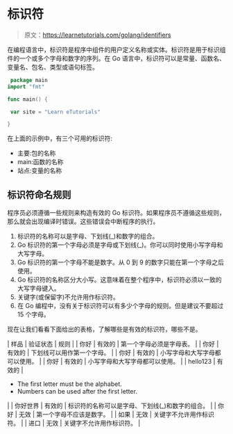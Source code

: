 # 标识符

> 原文：<https://learnetutorials.com/golang/identifiers>

在编程语言中，标识符是程序中组件的用户定义名称或实体。标识符是用于标识组件的一个或多个字母和数字的序列。在 Go 语言中，标识符可以是常量、函数名、变量名、包名、类型或语句标签。

```go
 package main
import "fmt"

func main() {

 var site = "Learn eTutorials"

} 

```

在上面的示例中，有三个可用的标识符:

*   主要:包的名称
*   main:函数的名称
*   站点:变量的名称

## 标识符命名规则

程序员必须遵循一些规则来构造有效的 Go 标识符。如果程序员不遵循这些规则，那么就会出现编译时错误。这些错误会中断程序的执行。

1.  标识符的名称可以是字母、下划线(_)和数字的组合。
2.  Go 标识符的第一个字母必须是字母或下划线(_)。你可以同时使用小写字母和大写字母。
3.  Go 标识符的第一个字母不能是数字。从 0 到 9 的数字只能在第一个字母之后使用。
4.  Go 标识符的名称区分大小写。这意味着在整个程序中，标识符必须以一致的大写字母键入。
5.  关键字(或保留字)不允许用作标识符。
6.  在 Go 编程中，没有关于标识符可以有多少个字母的规则。但是建议不要超过 15 个字母。

现在让我们看看下面给出的表格，了解哪些是有效的标识符，哪些不是。

| 样品 | 验证状态 | 规则 |
| 你好 | 有效的 | 第一个字母必须是字母表。 |
| 你好 | 有效的 | 下划线可以用作第一个字母。 |
| 你好 | 有效的 | 小写字母和大写字母都可以使用。 |
| 你好 | 有效的 | 小写字母和大写字母都可以使用。 |
| hello123 | 有效的 | 

*   The first letter must be the alphabet.
*   Numbers can be used after the first letter.

 |
| 你好世界 | 有效的 | 标识符的名称可以是字母、下划线(_)和数字的组合。 |
| 你好 | 无效 | 第一个字母不应该是数字。 |
| 如果 | 无效 | 关键字不允许用作标识符。 |
| 进口 | 无效 | 关键字不允许用作标识符。 |
